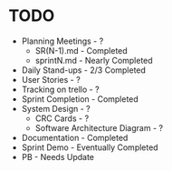 # TODO
* Planning Meetings - ?
  * SR(N-1).md - Completed 
  * sprintN.md - Nearly Completed
* Daily Stand-ups - 2/3 Completed
* User Stories - ?
* Tracking on trello - ?
* Sprint Completion - Completed
* System Design - ?
  * CRC Cards - ?
  * Software Architecture Diagram - ?
* Documentation - Completed
* Sprint Demo - Eventually Completed
* PB - Needs Update
